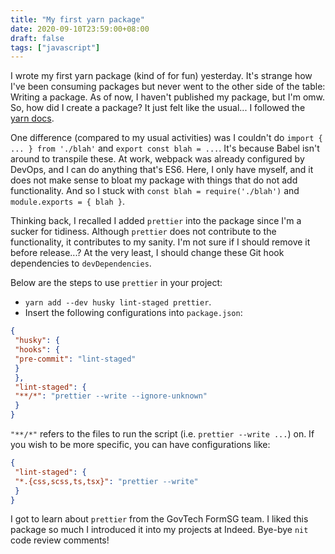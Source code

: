 ```yaml
---
title: "My first yarn package"
date: 2020-09-10T23:59:00+08:00
draft: false
tags: ["javascript"]
---
```

I wrote my first yarn package (kind of for fun) yesterday. It's strange how I've been consuming packages but never went to the other side of the table: Writing a package. As of now, I haven't published my package, but I'm omw. So, how did I create a package? It just felt like the usual... I followed the [yarn docs](https://classic.yarnpkg.com/en/docs/creating-a-package/).

One difference (compared to my usual activities) was I couldn't do `import { ... } from './blah'` and `export const blah = ...`. It's because Babel isn't around to transpile these. At work, webpack was already configured by DevOps, and I can do anything that's ES6. Here, I only have myself, and it does not make sense to bloat my package with things that do not add functionality. And so I stuck with `const blah = require('./blah')` and `module.exports = { blah }`.

Thinking back, I recalled I added `prettier` into the package since I'm a sucker for tidiness. Although `prettier` does not contribute to the functionality, it contributes to my sanity. I'm not sure if I should remove it before release...? At the very least, I should change these Git hook dependencies to `devDependencies`.

Below are the steps to use `prettier` in your project:

- `yarn add --dev husky lint-staged prettier`.
- Insert the following configurations into `package.json`:

```json
{
 "husky": {
 "hooks": {
 "pre-commit": "lint-staged"
 }
 },
 "lint-staged": {
 "**/*": "prettier --write --ignore-unknown"
 }
}
```

`"**/*"` refers to the files to run the script (i.e. `prettier --write ...`) on. If you wish to be more specific, you can have configurations like:

```json
{
 "lint-staged": {
 "*.{css,scss,ts,tsx}": "prettier --write"
 }
}
```

I got to learn about `prettier` from the GovTech FormSG team. I liked this package so much I introduced it into my projects at Indeed. Bye-bye `nit` code review comments!
